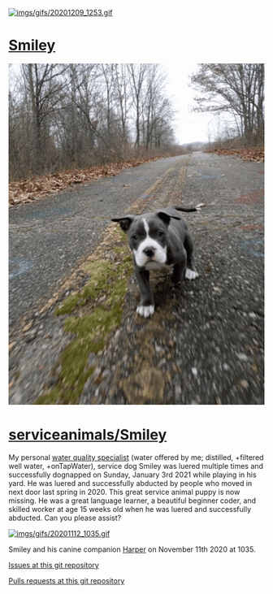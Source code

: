 <link rel="prerender" href="https://serviceanimals.github.io/Smiley/">

[![imgs/gifs/20201209_1253.gif](https://github.com/serviceanimals/Smiley/raw/master/imgs/gifs/20201209_1253.gif)](https://github.com/serviceanimals/Smiley/raw/master/imgs/gifs/20201209_1253.gif)

# [Smiley](https://github.com/serviceanimals/Smiley/)

[![imgs/gifs/20201209_1304.gif](https://github.com/serviceanimals/Smiley/raw/master/imgs/gifs/20201209_1304.gif)](https://github.com/serviceanimals/Smiley/raw/master/imgs/gifs/20201209_1304.gif)

# [serviceanimals/](https://serviceanimals.github.io)[Smiley](https://serviceanimals.github.io/Smiley/)

My personal [water quality specialist](https://serviceanimals.github.io/Smiley/WQS) (water offered by me; distilled, +filtered well water, +onTapWater), service dog Smiley was luered multiple times and successfully dognapped on Sunday, January 3rd 2021 while playing in his yard. He was luered and successfully abducted by people who moved in next door last spring in 2020.  This great service animal puppy is now missing.  He was a great language learner, a beautiful beginner coder, and skilled worker at age 15 weeks old when he was luered and successfully abducted.  Can you please assist?

[![imgs/gifs/20201112_1035.gif](https://github.com/serviceanimals/Smiley/raw/master/imgs/gifs/20201112_1035.gif)](https://github.com/serviceanimals/Smiley/raw/master/imgs/gifs/20201112_1035.gif)

Smiley and his canine companion [Harper](https://serviceanimals.github.io/Harper/) on November 11th 2020 at 1035.

[Issues at this git repository](https://github.com/serviceanimals/Smiley/issues)

[Pulls requests at this git repository](https://github.com/serviceanimals/Smiley/pulls)

<!-- Smiley README.md EOF -->
